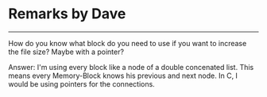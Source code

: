 # Remarks by Dave
<hr>
How do you know what block do you need to use if you want to increase the file size? Maybe with a pointer?

Answer: I'm using every block like a node of a double concenated list.
        This means every Memory-Block knows his previous and next node.
        In C, I would be using pointers for the connections.
